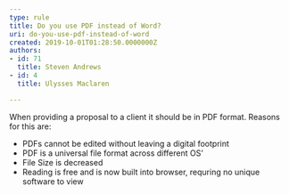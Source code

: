 ```yaml
---
type: rule
title: Do you use PDF instead of Word?
uri: do-you-use-pdf-instead-of-word
created: 2019-10-01T01:28:50.0000000Z
authors:
- id: 71
  title: Steven Andrews
- id: 4
  title: Ulysses Maclaren

---
```




<span class='intro'> <p>​​When providing a proposal to a client it should be in PDF format. Reasons for this are&#58;​<br></p> </span>

<ul><li>PDFs cannot be edited without leaving a digital footprint<br></li><li>PDF is a universal file format across different OS'<br></li><li>File Size is decreased</li><li>Reading is free and is now built into browser, requring no unique software to view</li></ul>  ​<br>​<br><p></p>


